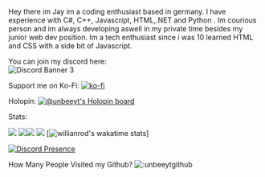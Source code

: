 Hey there im Jay im a coding enthusiast based in germany. I have experience with C#, C++, Javascript, HTML,.NET and Python . Im courious person and im always developing aswell in my private time besides my junior web dev position. Im a tech enthusiast since i was 10 learned HTML and CSS with a side bit of Javascript. 




You can join my discord here:\
![Discord Banner 3](https://discordapp.com/api/guilds/1354240849109717032/widget.png?style=banner3)

Support me on Ko-Fi:
[![ko-fi](https://ko-fi.com/img/githubbutton_sm.svg)](https://ko-fi.com/K3K815PQG8)


Holopin:
[![@unbeeyt's Holopin board](https://holopin.me/unbeeyt)](https://holopin.io/@unbeeyt)




Stats:

![](http://github-profile-summary-cards.vercel.app/api/cards/profile-details?username=unbeeyt&theme=darcula)
![](http://github-profile-summary-cards.vercel.app/api/cards/repos-per-language?username=unbeeyt&theme=darcula)![](http://github-profile-summary-cards.vercel.app/api/cards/most-commit-language?username=unbeeyt&theme=darcula)
![](http://github-profile-summary-cards.vercel.app/api/cards/stats?username=unbeeyt&theme=darcula)
[![willianrod's wakatime stats](https://github-readme-stats.vercel.app/api/wakatime?username=unbee_yt)]

[![Discord Presence](https://lanyard.cnrad.dev/api/829013256416919625)](https://discord.com/users/829013256416919625)

How Many People Visited my Github?
![:unbeeytgithub](https://count.getloli.com/get/@:unbeeytgithub)
